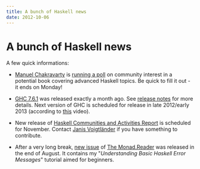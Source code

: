```yaml
---
title: A bunch of Haskell news
date: 2012-10-06
---
```


A bunch of Haskell news
=======================

A few quick informations:

  * [Manuel Chakravarty](http://www.cse.unsw.edu.au/~chak/) is [running a
    poll](https://docs.google.com/spreadsheet/viewform?formkey=dE1QZFNRLTFMdkllYWIyR2FkYnRzZHc6MQ)
    on community interest in a potential book covering advanced Haskell
    topics. Be quick to fill it out - it ends on Monday!

  * [GHC 7.6.1](http://www.haskell.org/ghc/download_ghc_7_6_1) was released
    exactly a month ago. See [release
    notes](http://www.haskell.org/ghc/docs/latest/html/users_guide/release-7-6-1.html)
    for more details. Next version of GHC is scheduled for release in late
    2012/early 2013 (according to
    [this](http://www.youtube.com/watch?v=2Pucbf8_hGQ) video).

  * New release of [Haskell Communities and Activities
    Report](http://www.haskell.org/haskellwiki/Haskell_Communities_and_Activities_Report)
    is scheduled for November. Contact [Janis
    Voigtländer](http://www.iai.uni-bonn.de/~jv/) if you have something to
    contribute.

  * After a very long break, [new
    issue](http://themonadreader.files.wordpress.com/2012/08/issue20.pdf) of
    [The Monad.Reader](http://themonadreader.wordpress.com/) was released in the
    end of August. It contains my "_Understanding Basic Haskell Error Messages_"
    tutorial aimed for beginners.

